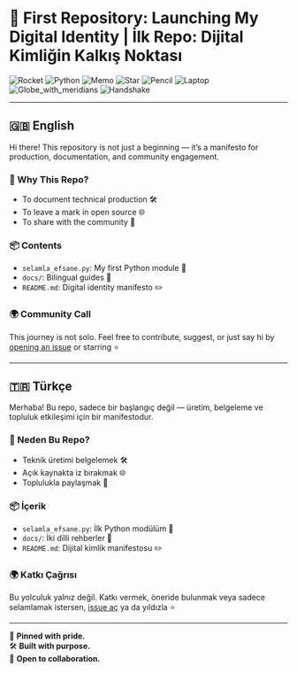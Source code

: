 # 🚀 First Repository: Launching My Digital Identity | İlk Repo: Dijital Kimliğin Kalkış Noktası

![Rocket](https://github.githubassets.com/images/icons/emoji/rocket.png)
![Python](https://github.githubassets.com/images/icons/emoji/snake.png)
![Memo](https://github.githubassets.com/images/icons/emoji/memo.png)
![Star](https://github.githubassets.com/images/icons/emoji/star.png)
![Pencil](https://github.githubassets.com/images/icons/emoji/pencil.png)
![Laptop](https://github.githubassets.com/images/icons/emoji/laptop.png)
![Globe_with_meridians](https://github.githubassets.com/images/icons/emoji/globe_with_meridians.png)
![Handshake](https://github.githubassets.com/images/icons/emoji/handshake.png)

---

## 🇬🇧 English

Hi there! This repository is not just a beginning — it’s a manifesto for production, documentation, and community engagement.

### 🧠 Why This Repo?
- To document technical production 🛠️  
- To leave a mark in open source 🌐  
- To share with the community 🤝  

### 📦 Contents
- `selamla_efsane.py`: My first Python module 🐍  
- `docs/`: Bilingual guides 📄  
- `README.md`: Digital identity manifesto ✏️  

### 🌍 Community Call
This journey is not solo. Feel free to contribute, suggest, or just say hi by [opening an issue](https://github.com/ahmetsalih353/First-repository/issues) or starring ⭐

---

## 🇹🇷 Türkçe

Merhaba! Bu repo, sadece bir başlangıç değil — üretim, belgeleme ve topluluk etkileşimi için bir manifestodur.

### 🧠 Neden Bu Repo?
- Teknik üretimi belgelemek 🛠️  
- Açık kaynakta iz bırakmak 🌐  
- Toplulukla paylaşmak 🤝  

### 📦 İçerik
- `selamla_efsane.py`: İlk Python modülüm 🐍  
- `docs/`: İki dilli rehberler 📄  
- `README.md`: Dijital kimlik manifestosu ✏️  

### 🌍 Katkı Çağrısı
Bu yolculuk yalnız değil. Katkı vermek, öneride bulunmak veya sadece selamlamak istersen, [issue aç](https://github.com/ahmetsalih353/First-repository/issues) ya da yıldızla ⭐

---

📌 **Pinned with pride.**  
🛠️ **Built with purpose.**  
💬 **Open to collaboration.**
